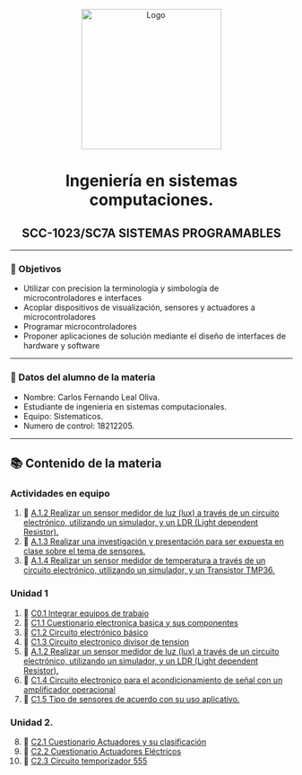 <p align="center">
    <img alt="Logo" src="https://www.tijuana.tecnm.mx/wp-content/themes/tecnm/images/logo_TECT.png" width=250 height=250>
</p>


 <H1 align="center" > Ingeniería en sistemas computaciones.</H1>


 <H2 align="center" >SCC-1023/SC7A SISTEMAS PROGRAMABLES</H2>

---

### :pencil: Objetivos

+ Utilizar con precision la terminología y simbología de microcontroladores e interfaces
+ Acoplar dispositivos de visualización, sensores y actuadores a microcontroladores
+ Programar microcontroladores
+ Proponer aplicaciones de solución mediante el diseño de interfaces de hardware y software

---

### :necktie: Datos del alumno de la materia

* Nombre: Carlos Fernando Leal Oliva.
* Estudiante de ingenieria en sistemas computacionales. 
* Equipo: Sistematicos.
* Numero de control: 18212205.
---

## :books: Contenido de la materia​

### Actividades en equipo
1. :book: [A.1.2 Realizar un sensor medidor de luz (lux) a través de un circuito electrónico, utilizando un simulador, y un LDR (Light dependent Resistor).](https://github.com/ShaaronPR/Sistemas-Programables/blob/main/A1.2_NombreApellido_Sistematicos.md)
2. :book: [A.1.3  Realizar una investigación y presentación para ser expuesta en clase sobre el tema de sensores.](https://github.com/ShaaronPR/Sistemas-Programables/blob/main/A1.3_NombreApellido_Sistematicos.md)
3. :book: [A.1.4 Realizar un sensor medidor de temperatura a través de un circuito electrónico, utilizando un simulador, y un Transistor TMP36.](https://github.com/ShaaronPR/Sistemas-Programables/blob/main/A1.4_NombreApellido_Sistematicos.md)
### Unidad 1
1. :book: [C0.1 Integrar equipos de trabajo](https://github.com/FernandoOliva18212205/SistemasProgramables/blob/main/actividades/C0.1Integrar-equipos-de-trabajo.md)
2. :book: [C1.1 Cuestionario electronica basica y sus componentes](https://github.com/FernandoOliva18212205/SistemasProgramables/blob/main/actividades/C1.1_Cuestionario_electronica_basica_y_sus_componentes_Leal_Oliva.md)
3. :book: [C1.2 Circuito electrónico básico](https://github.com/FernandoOliva18212205/SistemasProgramables/blob/main/actividades/C1.2_Circuito_electr%C3%B3nico_b%C3%A1sico.md)
4. :book: [C1.3 Circuito electronico divisor de tension](https://github.com/FernandoOliva18212205/SistemasProgramables/blob/main/actividades/C1.3_Circuito_electronico_divisor_de_tension.md)
5. :book: [A.1.2 Realizar un sensor medidor de luz (lux) a través de un circuito electrónico, utilizando un simulador, y un LDR (Light dependent Resistor).](https://github.com/ShaaronPR/Sistemas-Programables/blob/main/A1.2_NombreApellido_Sistematicos.md)
6. :book: [C1.4 Circuito electronico para el acondicionamiento de señal con un amplificador operacional](https://github.com/FernandoOliva18212205/SistemasProgramables/blob/main/actividades/C1.4_Circuito_electronico_para_el_acondicionamiento_de_se%C3%B1al_con_un_amplificador_operacional.md)
7. :book: [C1.5 Tipo de sensores de acuerdo con su uso aplicativo.](https://github.com/FernandoOliva18212205/SistemasProgramables/blob/main/actividades/C1.5_Tipo_de_sensores_de_acuerdo_con_su_uso_aplicativo.md)

### Unidad 2.
8. :book: [C2.1 Cuestionario Actuadores y su clasificación](https://github.com/FernandoOliva18212205/SistemasProgramables/blob/main/actividades/C2.1_CuestionarioActuadoresysuclasificaci%C3%B3n_LealOliva.md)
9. :book: [C2.2 Cuestionario Actuadores Eléctricos](https://github.com/FernandoOliva18212205/SistemasProgramables/blob/main/actividades/C2.2_Cuestionario_Actuadores_El%C3%A9ctricos.md)
10. :book: [C2.3 Circuito temporizador 555](https://github.com/FernandoOliva18212205/SistemasProgramables/blob/main/actividades/C2.3_Circuito_temporizador_555.md)

